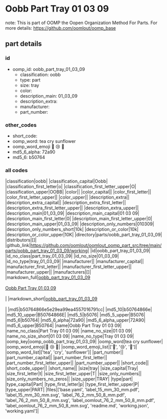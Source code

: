 # Oobb Part Tray 01 03 09  

note: This is part of OOMP the Oopen Organization Method For Parts. For more details: https://github.com/oomlout/oomp_base

##  part details





### id
* oomp_id: oobb_part_tray_01_03_09
  * classification: oobb
  * type: part
  * size: tray
  * color: 
  * description_main: 01_03_09
  * description_extra: 
  * manufacturer: 
  * part_number: 

### other_codes
* short_code: 
* oomp_word: tea cry sunflower
* oomp_word_emoji :tea: :cry: :sunflower:
* md5_6_alpha: 72a90
* md5_6: b50764

### all codes 
|classification|oobb|
|classification_capital|Oobb|
|classification_first_letter|o|
|classification_first_letter_upper|O|
|classification_upper|OOBB|
|color||
|color_capital||
|color_first_letter||
|color_first_letter_upper||
|color_upper||
|description_extra||
|description_extra_capital||
|description_extra_first_letter||
|description_extra_first_letter_upper||
|description_extra_upper||
|description_main|01_03_09|
|description_main_capital|01 03 09|
|description_main_first_letter|0|
|description_main_first_letter_upper|0|
|description_main_upper|01_03_09|
|description_only_numbers|010309|
|description_only_numbers_short|10k|
|description_or_color|10k|
|description_or_color_upper|10K|
|directory|parts/oobb_part_tray_01_03_09|
|distributors|[]|
|github_link|https://github.com/oomlout/oomlout_oomp_part_src/tree/main/parts/oobb_part_tray_01_03_09/working|
|id|oobb_part_tray_01_03_09|
|id_no_class|part_tray_01_03_09|
|id_no_size|01_03_09|
|id_no_type|tray_01_03_09|
|manufacturer||
|manufacturer_capital||
|manufacturer_first_letter||
|manufacturer_first_letter_upper||
|manufacturer_upper||
|manufacturers|[]|
|markdown_full|[oobb_part_tray_01_03_09](https://github.com/oomlout/oomlout_oomp_part_src/tree/main/parts/oobb_part_tray_01_03_09/working)<br>[](https://github.com/oomlout/oomlout_oomp_part_src/tree/main/parts/oobb_part_tray_01_03_09/working)<br>[Oobb Part Tray 01 03 09](https://github.com/oomlout/oomlout_oomp_part_src/tree/main/parts/oobb_part_tray_01_03_09/working)<br><br>|
|markdown_short|[oobb_part_tray_01_03_09](https://github.com/oomlout/oomlout_oomp_part_src/tree/main/parts/oobb_part_tray_01_03_09/working)<br><br>|
|md5|b50764866e5e29ea99ea4557016791cc|
|md5_10|b50764866e|
|md5_10_upper|B50764866E|
|md5_5|b5076|
|md5_5_upper|B5076|
|md5_6|b50764|
|md5_6_alpha|72a90|
|md5_6_alpha_upper|72A90|
|md5_6_upper|B50764|
|name|Oobb Part Tray 01 03 09|
|name_no_class|Part Tray 01 03 09|
|name_no_size|01 03 09|
|name_no_size_short|01 03 09|
|name_no_type|Tray 01 03 09|
|oomp_key|oomp_oobb_part_tray_01_03_09|
|oomp_word|tea cry sunflower|
|oomp_word_emoji|:tea: :cry: :sunflower:|
|oomp_word_emoji_list|[':tea:', ':cry:', ':sunflower:']|
|oomp_word_list|['tea', 'cry', 'sunflower']|
|part_number||
|part_number_capital||
|part_number_first_letter||
|part_number_first_letter_upper||
|part_number_upper||
|short_code||
|short_code_upper||
|short_name||
|size|tray|
|size_capital|Tray|
|size_first_letter|t|
|size_first_letter_upper|T|
|size_only_numbers||
|size_only_numbers_no_zeros||
|size_upper|TRAY|
|type|part|
|type_capital|Part|
|type_first_letter|p|
|type_first_letter_upper|P|
|type_upper|PART|
|files|['base.yaml', 'label_15_mm_30_mm.pdf', 'label_15_mm_30_mm.svg', 'label_76_2_mm_50_8_mm.pdf', 'label_76_2_mm_50_8_mm.svg', 'label_oomlout_76_2_mm_50_8_mm.pdf', 'label_oomlout_76_2_mm_50_8_mm.svg', 'readme.md', 'working.json', 'working.yaml']|
